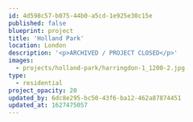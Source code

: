 ```yaml
---
id: 4d598c57-b075-44b0-a5cd-1e925e30c15e
published: false
blueprint: project
title: 'Holland Park'
location: London
description: '<p>ARCHIVED / PROJECT CLOSED</p>'
images:
  - projects/holland-park/harringdon-1_1200-2.jpg
type:
  - residential
project_opacity: 20
updated_by: 6dc8e295-bc50-43f6-ba12-462a87874451
updated_at: 1627475057
---
```

